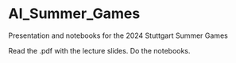 # AI_Summer_Games
Presentation and notebooks for the 2024 Stuttgart Summer Games

Read the .pdf with the lecture slides. 
Do the notebooks.
